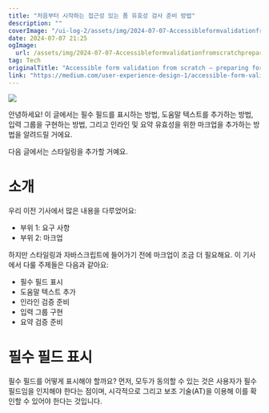 ```yaml
---
title: "처음부터 시작하는 접근성 있는 폼 유효성 검사 준비 방법"
description: ""
coverImage: "/ui-log-2/assets/img/2024-07-07-Accessibleformvalidationfromscratchpreparingforvalidation_0.png"
date: 2024-07-07 21:25
ogImage:
  url: /assets/img/2024-07-07-Accessibleformvalidationfromscratchpreparingforvalidation_0.png
tag: Tech
originalTitle: "Accessible form validation from scratch — preparing for validation"
link: "https://medium.com/user-experience-design-1/accessible-form-validation-from-scratch-preparing-for-validation-6fc9e5b98d68"
---
```


<img src="/ui-log-2/assets/img/2024-07-07-Accessibleformvalidationfromscratchpreparingforvalidation_0.png" />

안녕하세요! 이 글에서는 필수 필드를 표시하는 방법, 도움말 텍스트를 추가하는 방법, 입력 그룹을 구현하는 방법, 그리고 인라인 및 요약 유효성을 위한 마크업을 추가하는 방법을 알려드릴 거에요.

다음 글에서는 스타일링을 추가할 거예요.

# 소개

<!-- ui-log 수평형 -->

<ins class="adsbygoogle"
  style="display:block"
  data-ad-client="ca-pub-4877378276818686"
  data-ad-slot="9743150776"
  data-ad-format="auto"
  data-full-width-responsive="true"></ins>

  <script>
  (adsbygoogle = window.adsbygoogle || []).push({});
  </script>

우리 이전 기사에서 많은 내용을 다루었어요:

- 부위 1: 요구 사항
- 부위 2: 마크업

하지만 스타일링과 자바스크립트에 들어가기 전에 마크업이 조금 더 필요해요. 이 기사에서 다룰 주제들은 다음과 같아요:

- 필수 필드 표시
- 도움말 텍스트 추가
- 인라인 검증 준비
- 입력 그룹 구현
- 요약 검증 준비

<!-- ui-log 수평형 -->

<ins class="adsbygoogle"
  style="display:block"
  data-ad-client="ca-pub-4877378276818686"
  data-ad-slot="9743150776"
  data-ad-format="auto"
  data-full-width-responsive="true"></ins>

  <script>
  (adsbygoogle = window.adsbygoogle || []).push({});
  </script>

# 필수 필드 표시

필수 필드를 어떻게 표시해야 할까요? 먼저, 모두가 동의할 수 있는 것은 사용자가 필수 필드임을 인지해야 한다는 점이며, 시각적으로 그리고 보조 기술(AT)을 이용해 이를 확인할 수 있어야 한다는 것입니다.

